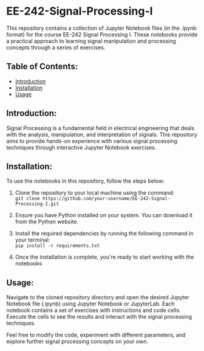 # EE-242-Signal-Processing-I

This repository contains a collection of Jupyter Notebook files (in the .ipynb format) for the course EE-242 Signal Processing I. These notebooks provide a practical approach to learning signal manipulation and processing concepts through a series of exercises.

## Table of Contents:
* [Introduction](https://github.com/hwangsab/EE-242-Signal-Processing-I/blob/main/README.md#introduction)
* [Installation](https://github.com/hwangsab/EE-242-Signal-Processing-I/blob/main/README.md#installation)
* [Usage](https://github.com/hwangsab/EE-242-Signal-Processing-I/blob/main/README.md#usage)

## Introduction:
Signal Processing is a fundamental field in electrical engineering that deals with the analysis, manipulation, and interpretation of signals. This repository aims to provide hands-on experience with various signal processing techniques through interactive Jupyter Notebook exercises.

## Installation:
To use the notebooks in this repository, follow the steps below:

  1. Clone the repository to your local machine using the command:   
  `git clone https://github.com/your-username/EE-242-Signal-Processing-I.git`
   
  3. Ensure you have Python installed on your system. You can download it from the Python website.
   
  4. Install the required dependencies by running the following command in your terminal:    
  `pip install -r requirements.txt`
   
  5. Once the installation is complete, you're ready to start working with the notebooks

## Usage:
Navigate to the cloned repository directory and open the desired Jupyter Notebook file (.ipynb) using Jupyter Notebook or JupyterLab. Each notebook contains a set of exercises with instructions and code cells. Execute the cells to see the results and interact with the signal processing techniques.

Feel free to modify the code, experiment with different parameters, and explore further signal processing concepts on your own.
